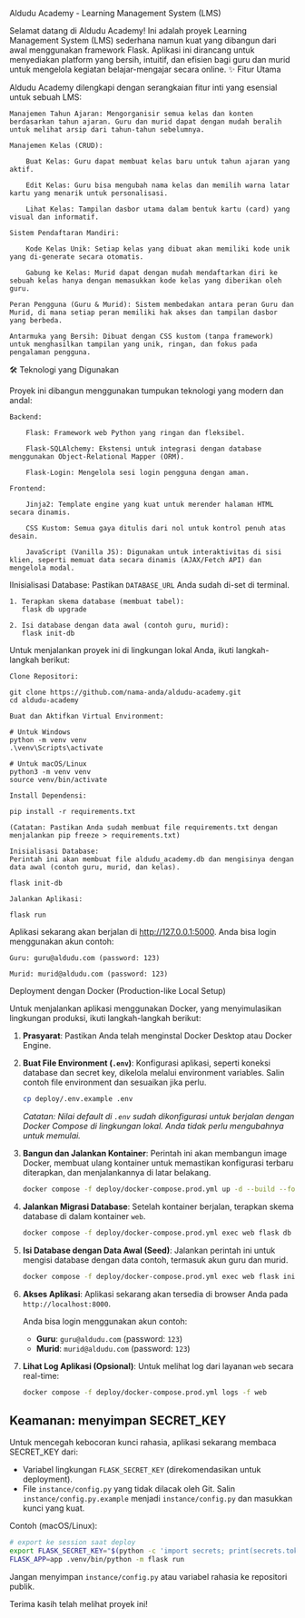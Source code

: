 Aldudu Academy - Learning Management System (LMS)

Selamat datang di Aldudu Academy! Ini adalah proyek Learning Management System (LMS) sederhana namun kuat yang dibangun dari awal menggunakan framework Flask. Aplikasi ini dirancang untuk menyediakan platform yang bersih, intuitif, dan efisien bagi guru dan murid untuk mengelola kegiatan belajar-mengajar secara online.
✨ Fitur Utama

Aldudu Academy dilengkapi dengan serangkaian fitur inti yang esensial untuk sebuah LMS:

    Manajemen Tahun Ajaran: Mengorganisir semua kelas dan konten berdasarkan tahun ajaran. Guru dan murid dapat dengan mudah beralih untuk melihat arsip dari tahun-tahun sebelumnya.

    Manajemen Kelas (CRUD):

        Buat Kelas: Guru dapat membuat kelas baru untuk tahun ajaran yang aktif.

        Edit Kelas: Guru bisa mengubah nama kelas dan memilih warna latar kartu yang menarik untuk personalisasi.

        Lihat Kelas: Tampilan dasbor utama dalam bentuk kartu (card) yang visual dan informatif.

    Sistem Pendaftaran Mandiri:

        Kode Kelas Unik: Setiap kelas yang dibuat akan memiliki kode unik yang di-generate secara otomatis.

        Gabung ke Kelas: Murid dapat dengan mudah mendaftarkan diri ke sebuah kelas hanya dengan memasukkan kode kelas yang diberikan oleh guru.

    Peran Pengguna (Guru & Murid): Sistem membedakan antara peran Guru dan Murid, di mana setiap peran memiliki hak akses dan tampilan dasbor yang berbeda.

    Antarmuka yang Bersih: Dibuat dengan CSS kustom (tanpa framework) untuk menghasilkan tampilan yang unik, ringan, dan fokus pada pengalaman pengguna.

🛠️ Teknologi yang Digunakan

Proyek ini dibangun menggunakan tumpukan teknologi yang modern dan andal:

    Backend:

        Flask: Framework web Python yang ringan dan fleksibel.

        Flask-SQLAlchemy: Ekstensi untuk integrasi dengan database menggunakan Object-Relational Mapper (ORM).

        Flask-Login: Mengelola sesi login pengguna dengan aman.

    Frontend:

        Jinja2: Template engine yang kuat untuk merender halaman HTML secara dinamis.

        CSS Kustom: Semua gaya ditulis dari nol untuk kontrol penuh atas desain.

        JavaScript (Vanilla JS): Digunakan untuk interaktivitas di sisi klien, seperti memuat data secara dinamis (AJAX/Fetch API) dan mengelola modal.

  
IInisialisasi Database:
    Pastikan `DATABASE_URL` Anda sudah di-set di terminal.
    
    1. Terapkan skema database (membuat tabel):
       flask db upgrade
    
    2. Isi database dengan data awal (contoh guru, murid):
       flask init-db

Untuk menjalankan proyek ini di lingkungan lokal Anda, ikuti langkah-langkah berikut:

    Clone Repositori:

    git clone https://github.com/nama-anda/aldudu-academy.git
    cd aldudu-academy

    Buat dan Aktifkan Virtual Environment:

    # Untuk Windows
    python -m venv venv
    .\venv\Scripts\activate

    # Untuk macOS/Linux
    python3 -m venv venv
    source venv/bin/activate

    Install Dependensi:

    pip install -r requirements.txt

    (Catatan: Pastikan Anda sudah membuat file requirements.txt dengan menjalankan pip freeze > requirements.txt)

    Inisialisasi Database:
    Perintah ini akan membuat file aldudu_academy.db dan mengisinya dengan data awal (contoh guru, murid, dan kelas).

    flask init-db

    Jalankan Aplikasi:

    flask run

Aplikasi sekarang akan berjalan di http://127.0.0.1:5000. Anda bisa login menggunakan akun contoh:

    Guru: guru@aldudu.com (password: 123)

    Murid: murid@aldudu.com (password: 123)


Deployment dengan Docker (Production-like Local Setup)

Untuk menjalankan aplikasi menggunakan Docker, yang menyimulasikan lingkungan produksi, ikuti langkah-langkah berikut:

1.  **Prasyarat**: Pastikan Anda telah menginstal Docker Desktop atau Docker Engine.

2.  **Buat File Environment (`.env`)**:
    Konfigurasi aplikasi, seperti koneksi database dan secret key, dikelola melalui environment variables. Salin contoh file environment dan sesuaikan jika perlu.

    ```bash
    cp deploy/.env.example .env
    ```
    *Catatan: Nilai default di `.env` sudah dikonfigurasi untuk berjalan dengan Docker Compose di lingkungan lokal. Anda tidak perlu mengubahnya untuk memulai.*

3.  **Bangun dan Jalankan Kontainer**:
    Perintah ini akan membangun image Docker, membuat ulang kontainer untuk memastikan konfigurasi terbaru diterapkan, dan menjalankannya di latar belakang.

    ```bash
    docker compose -f deploy/docker-compose.prod.yml up -d --build --force-recreate
    ```

4.  **Jalankan Migrasi Database**:
    Setelah kontainer berjalan, terapkan skema database di dalam kontainer `web`.

    ```bash
    docker compose -f deploy/docker-compose.prod.yml exec web flask db upgrade
    ```

5.  **Isi Database dengan Data Awal (Seed)**:
    Jalankan perintah ini untuk mengisi database dengan data contoh, termasuk akun guru dan murid.

    ```bash
    docker compose -f deploy/docker-compose.prod.yml exec web flask init-db
    ```

6.  **Akses Aplikasi**:
    Aplikasi sekarang akan tersedia di browser Anda pada `http://localhost:8000`.

    Anda bisa login menggunakan akun contoh:
    -   **Guru**: `guru@aldudu.com` (password: `123`)
    -   **Murid**: `murid@aldudu.com` (password: `123`)

7.  **Lihat Log Aplikasi (Opsional)**:
    Untuk melihat log dari layanan `web` secara real-time:

    ```bash
    docker compose -f deploy/docker-compose.prod.yml logs -f web
    ```

Keamanan: menyimpan SECRET_KEY
--------------------------------

Untuk mencegah kebocoran kunci rahasia, aplikasi sekarang membaca SECRET_KEY dari:

- Variabel lingkungan `FLASK_SECRET_KEY` (direkomendasikan untuk deployment).
- File `instance/config.py` yang tidak dilacak oleh Git. Salin `instance/config.py.example` menjadi `instance/config.py` dan masukkan kunci yang kuat.

Contoh (macOS/Linux):

```zsh
# export ke session saat deploy
export FLASK_SECRET_KEY="$(python -c 'import secrets; print(secrets.token_urlsafe(48))')"
FLASK_APP=app .venv/bin/python -m flask run
```

Jangan menyimpan `instance/config.py` atau variabel rahasia ke repositori publik.

Terima kasih telah melihat proyek ini!

